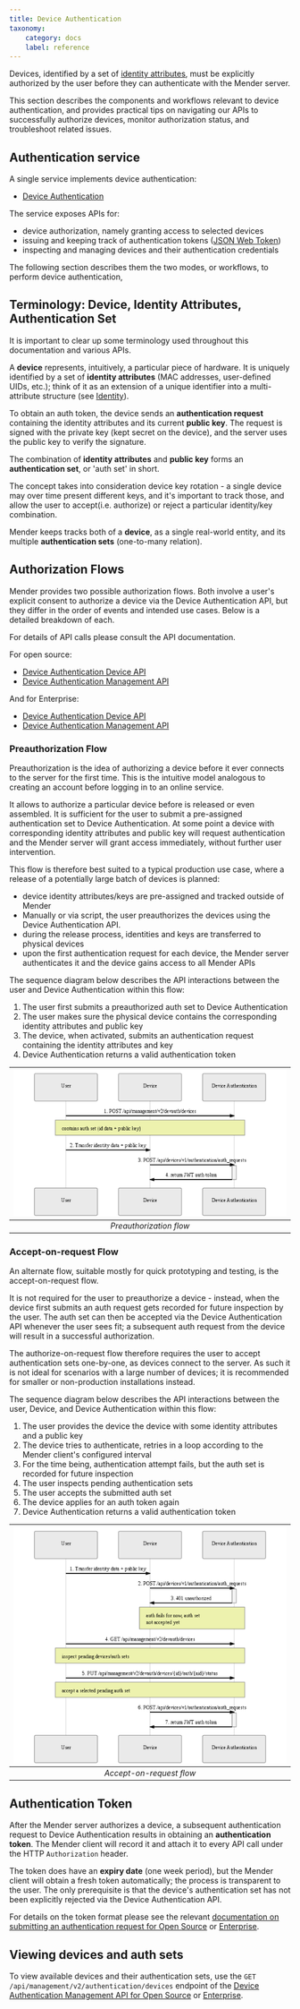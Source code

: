```yaml
---
title: Device Authentication
taxonomy:
    category: docs
    label: reference
---
```


Devices, identified by a set of [identity attributes](../identity), must be
explicitly authorized by the user before they can authenticate with the Mender
server.

This section describes the components and workflows relevant to device
authentication, and provides practical tips on navigating our APIs to
successfully authorize devices, monitor authorization status, and troubleshoot
related issues.

## Authentication service

A single service implements device authentication:

* [Device
  Authentication](https://github.com/mendersoftware/deviceauth?target=_blank)

The service exposes APIs for:

* device authorization, namely granting access to selected devices
* issuing and keeping track of authentication tokens ([JSON Web
  Token](https://jwt.io?target=_blank))
* inspecting and managing devices and their authentication credentials

The following section describes them the two modes, or workflows, to perform
device authentication,

## Terminology: Device, Identity Attributes, Authentication Set

It is important to clear up some terminology used throughout this documentation
and various APIs.

A **device** represents, intuitively, a particular piece of hardware. It is
uniquely identified by a set of **identity attributes** (MAC addresses,
user-defined UIDs, etc.); think of it as an extension of a unique identifier
into a multi-attribute structure (see [Identity](../identity)).

To obtain an auth token, the device sends an **authentication request**
containing the identity attributes and its current **public key**. The request
is signed with the private key (kept secret on the device), and the server uses
the public key to verify the signature.

The combination of **identity attributes** and **public key** forms an
**authentication set**, or 'auth set' in short.

The concept takes into consideration device key rotation - a single device may
over time present different keys, and it's important to track those, and allow
the user to accept(i.e. authorize) or reject a particular identity/key
combination.

Mender keeps tracks both of a **device**, as a single real-world entity, and its
multiple  **authentication sets** (one-to-many relation).

## Authorization Flows

Mender provides two possible authorization flows. Both involve a user's explicit
consent to authorize a device via the Device Authentication API, but they differ
in the order of events and intended use cases. Below is a detailed breakdown of
each.

For details of API calls please consult the API documentation.

For open source:

* [Device Authentication Device
  API](../../apis/open-source/device-apis/device-authentication)
* [Device Authentication Management
  API](../../apis/open-source/management-apis/device-authentication)

And for Enterprise:

* [Device Authentication Device
  API](../../apis/enterprise/device-apis/device-authentication)
* [Device Authentication Management
  API](../../apis/enterprise/management-apis/device-authentication)

### Preauthorization Flow

Preauthorization is the idea of authorizing a device before it ever connects to
the server for the first time. This is the intuitive model analogous to creating
an account before logging in to an online service.

It allows to authorize a particular device before is released or even assembled.
It is sufficient for the user to submit a pre-assigned authentication set to
Device Authentication. At some point a device with corresponding identity
attributes and public key will request authentication and the Mender server will
grant access immediately, without further user intervention.

This flow is therefore best suited to a typical production use case, where a
release of a potentially large batch of devices is planned:

* device identity attributes/keys are pre-assigned and tracked outside of Mender
* Manually or via script, the user preauthorizes the devices using the Device
  Authentication API.
* during the release process, identities and keys are transferred to physical
  devices
* upon the first authentication request for each device, the Mender server
  authenticates it and the device gains access to all Mender APIs

The sequence diagram below describes the API interactions between the user and
Device Authentication within this flow:

1. The user first submits a preauthorized auth set to Device Authentication
2. The user makes sure the physical device contains the corresponding identity
   attributes and public key
3. The device, when activated, submits an authentication request containing the
   identity attributes and key
4. Device Authentication returns a valid authentication token

| ![Preauthorization flow](preauth.png) |
|:--:|
|*Preauthorization flow*|

### Accept-on-request Flow

An alternate flow, suitable mostly for quick prototyping and testing, is the
accept-on-request flow.

It is not required for the user to preauthorize a device - instead, when the
device first submits an auth request gets recorded for future inspection by the
user. The auth set can then be accepted via the Device Authentication API
whenever the user sees fit; a subsequent auth request from the device will
result in a successful authorization.

The authorize-on-request flow therefore requires the user to accept
authentication sets one-by-one, as devices connect to the server. As such it is
not ideal for scenarios with a large number of devices; it is recommended for
smaller or non-production installations instead.

The sequence diagram below describes the API interactions between the user,
Device, and Device Authentication within this flow:

1. The user provides the device the device with some identity attributes and a
   public key
2. The device tries to authenticate, retries in a loop according to the Mender
   client's configured interval
3. For the time being, authentication attempt fails, but the auth set is
   recorded for future inspection
4. The user inspects pending authentication sets
5. The user accepts the submitted auth set
6. The device applies for an auth token again
7. Device Authentication returns a valid authentication token

| ![Accept-on-request flow](accept-on-req.png) |
|:--:|
|*Accept-on-request flow*|

## Authentication Token

After the Mender server authorizes a device, a subsequent authentication request
to Device Authentication results in obtaining an **authentication token**. The
Mender client will record it and attach it to every API call under the HTTP
`Authorization` header.

The token does have an **expiry date** (one week period), but the Mender client
will obtain a fresh token automatically; the process is transparent to the user.
The only prerequisite is that the device's authentication set has not been
explicitly rejected via the Device Authentication API.

For details on the token format please see the relevant [documentation on
submitting an authentication request for Open
Source](../../apis/open-source/device-apis/device-authentication) or
[Enterprise](../../apis/enterprise/device-apis/device-authentication).

## Viewing devices and auth sets

To view available devices and their authentication sets, use the `GET
/api/management/v2/authentication/devices` endpoint of the [Device
Authentication Management API for Open
Source](../../apis/open-source/management-apis/device-authentication) or
[Enterprise](../../apis/enterprise/management-apis/device-authentication).
